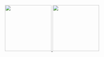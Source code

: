 <div align="center">
  <a href="https://github.com/Kimkim787">
  <img height="150px" src="https://github-readme-stats.vercel.app/api?username=Kimkim787&show_icons=true&theme=github_dark&include_all_commits=true&count_private=true" />
  <img height="150px" src="https://github-readme-stats.vercel.app/api/top-langs/?username=Kimkim787&layout=compact&langs_count=7&theme=github_dark" />
  </a>
</div>
